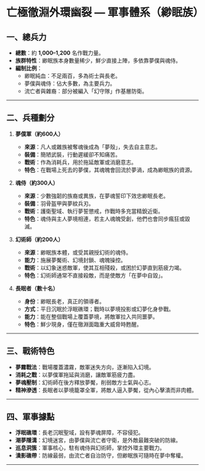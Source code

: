 # 亡極徹淵外環幽裂 — 軍事體系（緲眠族）

## 一、總兵力
- **總數**：約 **1,000–1,200** 名作戰力量。  
- **族群特性**：緲眠族本身數量稀少，鮮少直接上陣，多依靠夢僕與魂侍。  
- **編制比例**：  
  - 緲眠純血：不足兩百，多為術士與長老。  
  - 夢僕與魂侍：佔大多數，為主要兵力。  
  - 流亡者與雜裔：部分被編入「幻守隊」作基層防衛。  

---

## 二、兵種劃分
1. **夢僕軍（約600人）**  
   - **來源**：凡人或雜族被奪魂後成為「夢殼」，失去自主意志。  
   - **裝備**：簡陋武裝，行動遲緩卻不知痛苦。  
   - **戰術**：作為消耗兵，用於拖延敵軍或消磨意志。  
   - **特色**：在戰場上死去的夢僕，其魂魄會回流於夢渦，成為緲眠族的資源。  

2. **魂侍（約300人）**  
   - **來源**：少數強韌的族裔或異族，在夢魂誓印下效忠緲眠長老。  
   - **裝備**：羽骨盔甲與夢紋兵刃。  
   - **戰術**：護衛聖域、執行夢誓懲戒，作戰時多充當精銳近衛。  
   - **特色**：魂侍與主人夢境相連，若主人魂魄受創，他們也會同步瘋狂或毀滅。  

3. **幻術師（約200人）**  
   - **來源**：緲眠族本體，或受其親授幻術的魂侍。  
   - **能力**：施展夢魘術、幻境封鎖、魂魄操控。  
   - **戰術**：以幻象迷惑敵軍，使其互相殘殺，或困於幻夢直到筋疲力竭。  
   - **特色**：幻術師通常不直接殺敵，而是使敵方「在夢中自毀」。  

4. **長眠者（數十名）**  
   - **身份**：緲眠長老，真正的領導者。  
   - **方式**：平日沉眠於浮眠礁環；戰時以夢境投影或幻夢化身參戰。  
   - **能力**：能在整個戰場上覆蓋夢境，將敵軍拉入共同噩夢。  
   - **特色**：鮮少現身，僅在徹淵面臨重大威脅時甦醒。  

---

## 三、戰術特色
- **夢霧戰法**：戰場覆蓋濃霧，敵軍迷失方向，逐漸陷入幻境。  
- **消耗之戰**：以夢僕軍拖延與消磨，讓敵軍筋疲力盡。  
- **夢魂壓制**：幻術師在後方釋放夢魘，削弱敵方士氣與心志。  
- **精神滲透**：長眠者以夢境籠罩全軍，將敵人逼入夢魘，從內心擊潰而非肉體。  

---

## 四、軍事據點
- **浮眠礁環**：長老沉眠聖域，設有夢魂屏障，不容侵犯。  
- **潮夢隱溝**：幻境迷宮，由夢僕與流亡者守衛，是外敵最難突破的防線。  
- **巡息洞簇**：軍事核心，駐有魂侍與幻術師，掌控外環主要戰力。  
- **潰影礁帶**：防線最弱，由流亡者自治防守，但緲眠族可隨時在夢中奪權。  

---

